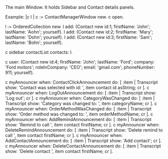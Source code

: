 The main Window. It holds Sidebar and Contact details panels.

Example:
|c l |
c := ContactManagerWindow new.
c open.

l := OrderedCollection new.
l add: (Contact new id:1; firstName: 'John'; lastName: 'Aohn'; yourself).
l add: (Contact new id:2; firstName: 'Mary'; lastName: 'Dohn'; yourself).
l add: (Contact new id:3; firstName: 'Sam'; lastName: 'Bohn'; yourself).


c sidebar contactList contacts: l.

c user: (Contact new id:4; firstName: 'John'; lastName: 'Ford'; 
			company: 'Ford motors'; roleInCompany: 'CEO'; email: 'gmail.com';
			phoneNumber: 911; yourself).

c myAnnouncer when: ContactClickAnnouncement do: [ 
	:item | Transcript show: 'Contact was selected with id: ', item contact id asString; cr ].
c myAnnouncer when: LogOutAnnouncement do: [ 
	:item | Transcript show: 'Log out'; cr ].
c myAnnouncer when: CategoryWasChanged do: [ 
	:item | Transcript show: 'Category was changed to: ', item categoryName; cr ].
c myAnnouncer when: OrderMethodWasChanged do: [ 
	:item | Transcript show: 'Order method was changed to: ', item orderMethodName; cr ].
c myAnnouncer when: AddRemindAnnouncement  do: [ 
	:item | Transcript show: 'Remind to call ', item contact firstName; cr ].
c myAnnouncer when: DeleteRemindAnnouncement  do: [ 
	:item | Transcript show: 'Delete remind to call ', item contact firstName; cr ].
c myAnnouncer when: AddContactAnnouncement do: [ 
	:item | Transcript show: 'Add contact'; cr ].
c myAnnouncer when: DeleteContactAnnouncement do: [ 
	:item | Transcript show: 'Delete contact ', item contact firstName; cr ].